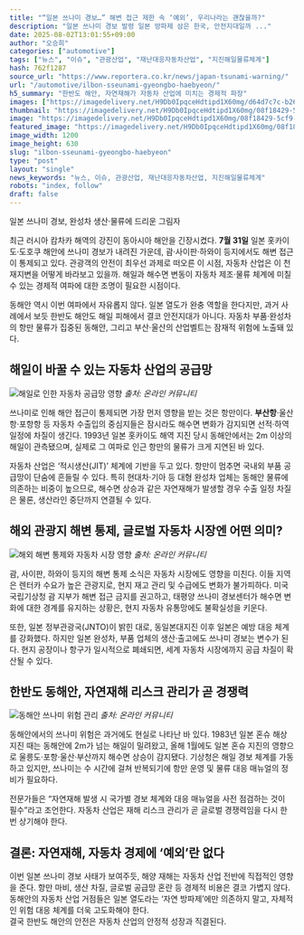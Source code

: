 ```yaml
---
title: "“일본 쓰나미 경보…” 해변 접근 제한 속 ‘예외’, 우리나라는 괜찮을까?"
description: "일본 쓰나미 경보 발령 일본 방파제 삼은 한국, 안전지대일까 ..."
date: 2025-08-02T13:01:55+09:00
author: "오승희"
categories: ["automotive"]
tags: ["뉴스", "이슈", "관광산업", "재난대응자동차산업", "지진해일물류체계"]
hash: 762f1287
source_url: "https://www.reportera.co.kr/news/japan-tsunami-warning/"
url: "/automotive/ilbon-sseunami-gyeongbo-haebyeon/"
h5_summary: "한반도 해안, 자연재해가 자동차 산업에 미치는 경제적 파장"
images: ["https://imagedelivery.net/H9Db0IpqceHdtipd1X60mg/d64d7c7c-b262-4d2a-7b58-dab85d4b2900/public", "https://imagedelivery.net/H9Db0IpqceHdtipd1X60mg/08f18429-5cf9-41f1-6790-a3d0b4e1f800/public", "https://imagedelivery.net/H9Db0IpqceHdtipd1X60mg/0fbd42f6-e4b8-4d14-a063-d792f0f08900/public", "https://imagedelivery.net/H9Db0IpqceHdtipd1X60mg/19b5c6d1-917f-4293-794b-eaf42817e400/public"]
thumbnail: "https://imagedelivery.net/H9Db0IpqceHdtipd1X60mg/08f18429-5cf9-41f1-6790-a3d0b4e1f800/public"
image: "https://imagedelivery.net/H9Db0IpqceHdtipd1X60mg/08f18429-5cf9-41f1-6790-a3d0b4e1f800/public"
featured_image: "https://imagedelivery.net/H9Db0IpqceHdtipd1X60mg/08f18429-5cf9-41f1-6790-a3d0b4e1f800/public"
image_width: 1200
image_height: 630
slug: "ilbon-sseunami-gyeongbo-haebyeon"
type: "post"
layout: "single"
news_keywords: "뉴스, 이슈, 관광산업, 재난대응자동차산업, 지진해일물류체계"
robots: "index, follow"
draft: false
---
```


일본 쓰나미 경보, 완성차 생산·물류에 드리운 그림자

최근 러시아 캄차카 해역의 강진이 동아시아 해안을 긴장시켰다. **7월 31일** 일본 홋카이도·도호쿠 해안에 쓰나미 경보가 내려진 가운데, 괌·사이판·하와이 등지에서도 해변 접근이 통제되고 있다. 관광객의 안전이 최우선 과제로 떠오른 이 시점, 자동차 산업은 이 천재지변을 어떻게 바라보고 있을까. 해일과 해수면 변동이 자동차 제조·물류 체계에 미칠 수 있는 경제적 여파에 대한 조명이 필요한 시점이다.

동해안 역시 이번 여파에서 자유롭지 않다. 일본 열도가 완충 역할을 한다지만, 과거 사례에서 보듯 한반도 해안도 해일 피해에서 결코 안전지대가 아니다. 자동차 부품·완성차의 항만 물류가 집중된 동해안, 그리고 부산·울산의 산업벨트는 잠재적 위험에 노출돼 있다.

## 해일이 바꿀 수 있는 자동차 산업의 공급망

![해일로 인한 자동차 공급망 영향](https://imagedelivery.net/H9Db0IpqceHdtipd1X60mg/19b5c6d1-917f-4293-794b-eaf42817e400/public)
*출처: 온라인 커뮤니티*


쓰나미로 인해 해안 접근이 통제되면 가장 먼저 영향을 받는 것은 항만이다. **부산항**·울산항·포항항 등 자동차 수출입의 중심지들은 잠시라도 해수면 변화가 감지되면 선적·하역 일정에 차질이 생긴다. 1993년 일본 홋카이도 해역 지진 당시 동해안에서는 2m 이상의 해일이 관측됐으며, 실제로 그 여파로 인근 항만의 물류가 크게 지연된 바 있다.

자동차 산업은 ‘적시생산(JIT)’ 체계에 기반을 두고 있다. 항만이 멈추면 국내외 부품 공급망이 단숨에 흔들릴 수 있다. 특히 현대차·기아 등 대형 완성차 업체는 동해안 물류에 의존하는 비중이 높으므로, 해수면 상승과 같은 자연재해가 발생할 경우 수출 일정 차질은 물론, 생산라인 중단까지 연결될 수 있다.

## 해외 관광지 해변 통제, 글로벌 자동차 시장엔 어떤 의미?

![해외 해변 통제와 자동차 시장 영향](https://imagedelivery.net/H9Db0IpqceHdtipd1X60mg/0fbd42f6-e4b8-4d14-a063-d792f0f08900/public)
*출처: 온라인 커뮤니티*


괌, 사이판, 하와이 등지의 해변 통제 소식은 자동차 시장에도 영향을 미친다. 이들 지역은 렌터카 수요가 높은 관광지로, 현지 재고 관리 및 수급에도 변화가 불가피하다. 미국 국립기상청 괌 지부가 해변 접근 금지를 권고하고, 태평양 쓰나미 경보센터가 해수면 변화에 대한 경계를 유지하는 상황은, 현지 자동차 유통망에도 불확실성을 키운다.

또한, 일본 정부관광국(JNTO)이 밝힌 대로, 동일본대지진 이후 일본은 예방 대응 체계를 강화했다. 하지만 일본 완성차, 부품 업체의 생산·출고에도 쓰나미 경보는 변수가 된다. 현지 공장이나 항구가 일시적으로 폐쇄되면, 세계 자동차 시장에까지 공급 차질이 확산될 수 있다.

## 한반도 동해안, 자연재해 리스크 관리가 곧 경쟁력

![동해안 쓰나미 위험 관리](https://imagedelivery.net/H9Db0IpqceHdtipd1X60mg/d64d7c7c-b262-4d2a-7b58-dab85d4b2900/public)
*출처: 온라인 커뮤니티*


동해안에서의 쓰나미 위험은 과거에도 현실로 나타난 바 있다. 1983년 일본 혼슈 해상 지진 때는 동해안에 2m가 넘는 해일이 밀려왔고, 올해 1월에도 일본 혼슈 지진의 영향으로 울릉도·포항·울산·부산까지 해수면 상승이 감지됐다. 기상청은 해일 경보 체계를 가동하고 있지만, 쓰나미는 수 시간에 걸쳐 반복되기에 항만 운영 및 물류 대응 매뉴얼의 정비가 필요하다.

전문가들은 “자연재해 발생 시 국가별 경보 체계와 대응 매뉴얼을 사전 점검하는 것이 필수”라고 조언한다. 자동차 산업은 재해 리스크 관리가 곧 글로벌 경쟁력임을 다시 한 번 상기해야 한다.

## 결론: 자연재해, 자동차 경제에 ‘예외’란 없다

이번 일본 쓰나미 경보 사태가 보여주듯, 해양 재해는 자동차 산업 전반에 직접적인 영향을 준다. 항만 마비, 생산 차질, 글로벌 공급망 혼란 등 경제적 비용은 결코 가볍지 않다. 동해안의 자동차 산업 거점들은 일본 열도라는 ‘자연 방파제’에만 의존하지 말고, 자체적인 위험 대응 체계를 더욱 고도화해야 한다.  
결국 한반도 해안의 안전은 자동차 산업의 안정적 성장과 직결된다.
